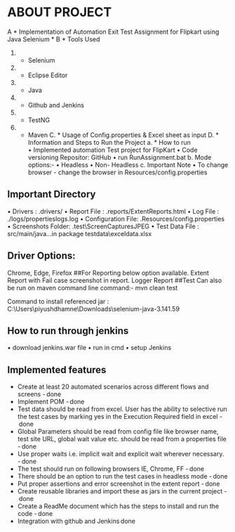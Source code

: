 # ABOUT PROJECT 

A *	Implementation of Automation Exit Test Assignment for Flipkart using Java Selenium
*
B	* Tools Used 
1.	* Selenium 
2.	* Eclipse Editor
3.	* Java
4.	* Github and Jenkins
5.	* TestNG 
6.	* Maven 
C.	* Usage of Config.properties & Excel sheet as input
D. *	Information and Steps to Run the Project
a.	* How to run  
•	Implemented automation Test project for FlipKart
•	Code versioning Repositor: GitHub
•	run RunAssignment.bat 
b.	Mode options:-
•	Headless 
•	Non- Headless
c.	Important Note 
•	To change browser - change the browser in Resources/config.properties 

## Important Directory 
•	Drivers : .drivers/ 
•	Report File : .reports/ExtentReports.html 
•	Log File : ./logs/propertieslogs.log 
•	Configuration File: .Resources/config.properties 
•	Screenshots Folder: .test\ScreenCapturesJPEG 
•	Test Data File : src/main/java…in package testdata\exceldata.xlsx


## Driver Options:
Chrome, Edge, Firefox
##For Reporting below option available. Extent Report with Fail case screenshot in report. Logger Report
##Test Can also be run on maven command line command:- mvn clean test

Command to install referenced  jar : 
C:\Users\piyushdhamne\Downloads\selenium-java-3.141.59 
 
## How to run through jenkins 

•	download jenkins.war file 
•	run in cmd 
•	setup Jenkins 

 
## Implemented features 

*	Create at least 20 automated scenarios across different flows and screens - done 
*	Implement POM - done 
* Test data should be read from excel. User has the ability to selective run the test cases by marking yes in the Execution Required field in excel - done 
*	Global Parameters should be read from config file like browser name, test site URL, global wait value etc. should be read from a properties file - done 
*	Use proper waits i.e. implicit wait and explicit wait wherever necessary. - done 
*	The test should run on following browsers IE, Chrome, FF - done 
*	There should be an option to run the test cases in headless mode - done 
*	Put proper assertions and error screenshot in the extent report - done 
*	Create reusable libraries and import these as jars in the current project - done 
*	Create a ReadMe document which has the steps to install and run the code - done 
*	Integration with github and Jenkins done 
